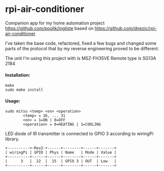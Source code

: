 rpi-air-conditioner
===================

Companion app for my home automation project https://github.com/poolik/ingliste based on https://github.com/dnezic/rpi-air-conditioner

I've taken the base code, refactored, fixed a few bugs and changed some parts of the protocol that
by my reverse engineering proved to be different.

The unit I'm using this project with is MSZ-FH35VE
Remote type is SG13A 2184

#### Installation:
```
make
sudo make install
```

#### Usage:
```
sudo mitsu <temp> <on> <operation>
        <temp> = 16, ... 31
        <on> = 1=ON | 0=OFF
        <operation> = 0=HEATING | 1=COOLING
```

LED diode of IR transmitter is connected to GPIO 3 according to wiringPi library.
```
+----------+-Rev2-+------+--------+------+-------+
| wiringPi | GPIO | Phys | Name   | Mode | Value |
+----------+------+------+--------+------+-------+
|      3   |  22  |  15  | GPIO 3 | OUT  | Low   |
+----------+------+------+--------+------+-------+
```


